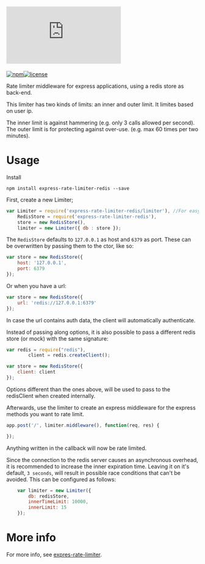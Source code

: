 [![Express Rate Limiter - Redis](http://img.dafont.com/preview.php?text=Express+Rate+Limiter+Redis&ttf=squared_display0&ext=1&size=64&psize=m&y=53)](https://github.com/StevenThuriot/express-rate-limiter-redis)
====================

[![npm](https://img.shields.io/npm/v/express-rate-limiter-redis.svg?style=flat-square)](https://www.npmjs.org/package/express-rate-limiter-redis)[![license](https://img.shields.io/badge/license-Apache%202.0-brightgreen.svg?style=flat-square)](https://www.npmjs.org/package/express-rate-limiter-redis)

Rate limiter middleware for express applications, using a redis store as back-end.

This limiter has two kinds of limits: an inner and outer limit. It limites based on user ip.

The inner limit is against hammering (e.g. only 3 calls allowed per second). The outer limit is for protecting against over-use. (e.g. max 60 times per two minutes).

# Usage

Install

```
npm install express-rate-limiter-redis --save
```

First, create a new Limiter;

```javascript
var Limiter = require('express-rate-limiter-redis/limiter'), //For easy usage, this redirects to express-rate-limiter (The main module)
    RedisStore = require('express-rate-limiter-redis'),
    store = new RedisStore(),
    limiter = new Limiter({ db : store });
```

The `RedisStore` defaults to `127.0.0.1` as host and `6379` as port. These can be overwritten by passing them to the ctor, like so:

```javascript
var store = new RedisStore({
    host: '127.0.0.1',
    port: 6379
});
```

Or when you have a url:

```javascript
var store = new RedisStore({
    url: 'redis://127.0.0.1:6379'
});
```

In case the url contains auth data, the client will automatically authenticate.

Instead of passing along options, it is also possible to pass a different redis store (or mock) with the same signature:

```javascript
var redis = require("redis"),
        client = redis.createClient();

var store = new RedisStore({
    client: client
});
```

Options different than the ones above, will be used to pass to the redisClient when created internally.

Afterwards, use the limiter to create an express middleware for the express methods you want to rate limit.

```javascript
app.post('/', limiter.middleware(), function(req, res) {   

});
```

Anything written in the callback will now be rate limited.

Since the connection to the redis server causes an asynchronous overhead, it is recommended to increase the inner expiration time. Leaving it on it's default, `3 seconds`, will result in possible race conditions that can't be avoided. This can be configured as follows:

```javascript
    var limiter = new Limiter({
        db: redisStore,
        innerTimeLimit: 10000,
        innerLimit: 15
    });
```


# More info
For more info, see [expres-rate-limiter](https://github.com/StevenThuriot/express-rate-limiter).
